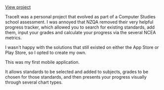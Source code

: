 [View project](https://github.com/CMarcher/TraceIt)

TraceIt was a personal project that evolved as part of a Computer Studies school assessment. I was annoyed that NZQA removed their very helpful progress tracker, which allowed you to search for existing standards, add them, input your grades and calculate your progress via the several NCEA metrics.

I wasn't happy with the solutions that still existed on either the App Store or Play Store, so I opted to create my own.

This was my first mobile application.

It allows standards to be selected and added to subjects, grades to be chosen for those standards, and then presents your progress visually through several chart types.